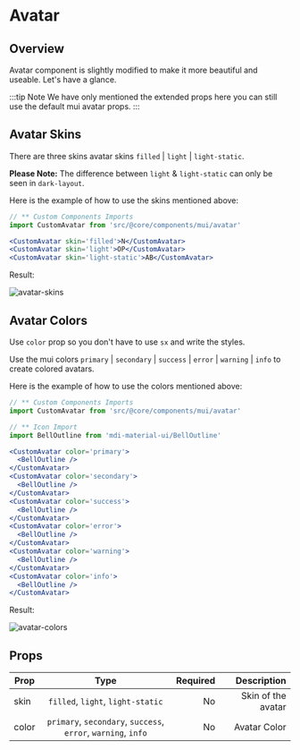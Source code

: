 # Avatar

## Overview

Avatar component is slightly modified to make it more beautiful and useable. Let's have a glance.

:::tip Note
We have only mentioned the extended props here you can still use the default mui avatar props.
:::

## Avatar Skins

There are three skins avatar skins `filled` | `light` | `light-static`.

**Please Note:** The difference between `light` & `light-static` can only be seen in `dark-layout`.

Here is the example of how to use the skins mentioned above:

```jsx
// ** Custom Components Imports
import CustomAvatar from 'src/@core/components/mui/avatar'

<CustomAvatar skin='filled'>N</CustomAvatar>
<CustomAvatar skin='light'>OP</CustomAvatar>
<CustomAvatar skin='light-static'>AB</CustomAvatar>
```

Result:

<img alt='avatar-skins' class='medium-zoom' :src="$withBase('/images/components/avatar-skins.png')" />

## Avatar Colors

Use `color` prop so you don't have to use `sx` and write the styles.

Use the mui colors `primary` | `secondary` | `success` | `error` | `warning` | `info` to create colored avatars.

Here is the example of how to use the colors mentioned above:

```jsx
// ** Custom Components Imports
import CustomAvatar from 'src/@core/components/mui/avatar'

// ** Icon Import
import BellOutline from 'mdi-material-ui/BellOutline'

<CustomAvatar color='primary'>
  <BellOutline />
</CustomAvatar>
<CustomAvatar color='secondary'>
  <BellOutline />
</CustomAvatar>
<CustomAvatar color='success'>
  <BellOutline />
</CustomAvatar>
<CustomAvatar color='error'>
  <BellOutline />
</CustomAvatar>
<CustomAvatar color='warning'>
  <BellOutline />
</CustomAvatar>
<CustomAvatar color='info'>
  <BellOutline />
</CustomAvatar>
```

Result:

<img alt='avatar-colors' class='medium-zoom' :src="$withBase('/images/components/avatar-colors.png')" />

## Props

| Prop  |                             Type                              | Required |        Description |
| ----- | :-----------------------------------------------------------: | -------: | -----------------: |
| skin  |               `filled`, `light`, `light-static`               |       No | Skin of the avatar |
| color | `primary`, `secondary`, `success`, `error`, `warning`, `info` |       No |       Avatar Color |
